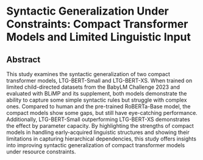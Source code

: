 # Syntactic Generalization Under Constraints: Compact Transformer Models and Limited Linguistic Input

## Abstract

This study examines the syntactic generalization of two compact transformer models, LTG-BERT-Small and LTG-BERT-XS. When trained on limited child-directed datasets from the BabyLM Challenge 2023 and evaluated with BLiMP and its supplement, both models demonstrate the ability to capture some simple syntactic rules but struggle with complex ones. Compared to human and the pre-trained RoBERTa-Base model, the compact models show some gaps, but still have eye-catching performance. Additionally, LTG-BERT-Small outperforming LTG-BERT-XS demonstrates the effect by parameter capacity. By highlighting the strengths of compact models in handling early-acquired linguistic structures and showing their limitations in capturing hierarchical dependencies, this study offers insights into improving syntactic generalization of compact transformer models under resource constraints.
